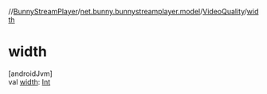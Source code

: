 //[BunnyStreamPlayer](../../../index.md)/[net.bunny.bunnystreamplayer.model](../index.md)/[VideoQuality](index.md)/[width](width.md)

# width

[androidJvm]\
val [width](width.md): [Int](https://kotlinlang.org/api/core/kotlin-stdlib/kotlin/-int/index.html)